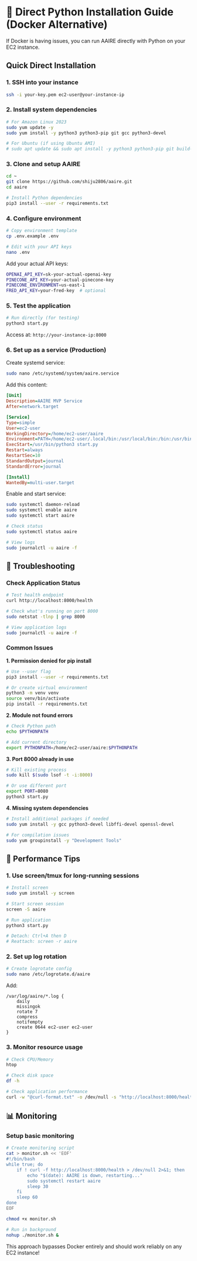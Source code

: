 # 🐍 Direct Python Installation Guide (Docker Alternative)

If Docker is having issues, you can run AAIRE directly with Python on your EC2 instance.

## Quick Direct Installation

### 1. SSH into your instance
```bash
ssh -i your-key.pem ec2-user@your-instance-ip
```

### 2. Install system dependencies
```bash
# For Amazon Linux 2023
sudo yum update -y
sudo yum install -y python3 python3-pip git gcc python3-devel

# For Ubuntu (if using Ubuntu AMI)
# sudo apt update && sudo apt install -y python3 python3-pip git build-essential python3-dev
```

### 3. Clone and setup AAIRE
```bash
cd ~
git clone https://github.com/shiju2806/aaire.git
cd aaire

# Install Python dependencies
pip3 install --user -r requirements.txt
```

### 4. Configure environment
```bash
# Copy environment template
cp .env.example .env

# Edit with your API keys
nano .env
```

Add your actual API keys:
```bash
OPENAI_API_KEY=sk-your-actual-openai-key
PINECONE_API_KEY=your-actual-pinecone-key
PINECONE_ENVIRONMENT=us-east-1
FRED_API_KEY=your-fred-key  # optional
```

### 5. Test the application
```bash
# Run directly (for testing)
python3 start.py
```

Access at: `http://your-instance-ip:8000`

### 6. Set up as a service (Production)

Create systemd service:
```bash
sudo nano /etc/systemd/system/aaire.service
```

Add this content:
```ini
[Unit]
Description=AAIRE MVP Service
After=network.target

[Service]
Type=simple
User=ec2-user
WorkingDirectory=/home/ec2-user/aaire
Environment=PATH=/home/ec2-user/.local/bin:/usr/local/bin:/bin:/usr/bin
ExecStart=/usr/bin/python3 start.py
Restart=always
RestartSec=10
StandardOutput=journal
StandardError=journal

[Install]
WantedBy=multi-user.target
```

Enable and start service:
```bash
sudo systemctl daemon-reload
sudo systemctl enable aaire
sudo systemctl start aaire

# Check status
sudo systemctl status aaire

# View logs
sudo journalctl -u aaire -f
```

## 🔧 Troubleshooting

### Check Application Status
```bash
# Test health endpoint
curl http://localhost:8000/health

# Check what's running on port 8000
sudo netstat -tlnp | grep 8000

# View application logs
sudo journalctl -u aaire -f
```

### Common Issues

**1. Permission denied for pip install**
```bash
# Use --user flag
pip3 install --user -r requirements.txt

# Or create virtual environment
python3 -m venv venv
source venv/bin/activate
pip install -r requirements.txt
```

**2. Module not found errors**
```bash
# Check Python path
echo $PYTHONPATH

# Add current directory
export PYTHONPATH=/home/ec2-user/aaire:$PYTHONPATH
```

**3. Port 8000 already in use**
```bash
# Kill existing process
sudo kill $(sudo lsof -t -i:8000)

# Or use different port
export PORT=8080
python3 start.py
```

**4. Missing system dependencies**
```bash
# Install additional packages if needed
sudo yum install -y gcc python3-devel libffi-devel openssl-devel

# For compilation issues
sudo yum groupinstall -y "Development Tools"
```

## 🚀 Performance Tips

### 1. Use screen/tmux for long-running sessions
```bash
# Install screen
sudo yum install -y screen

# Start screen session
screen -S aaire

# Run application
python3 start.py

# Detach: Ctrl+A then D
# Reattach: screen -r aaire
```

### 2. Set up log rotation
```bash
# Create logrotate config
sudo nano /etc/logrotate.d/aaire
```

Add:
```
/var/log/aaire/*.log {
    daily
    missingok
    rotate 7
    compress
    notifempty
    create 0644 ec2-user ec2-user
}
```

### 3. Monitor resource usage
```bash
# Check CPU/Memory
htop

# Check disk space
df -h

# Check application performance
curl -w "@curl-format.txt" -o /dev/null -s "http://localhost:8000/health"
```

## 📊 Monitoring

### Setup basic monitoring
```bash
# Create monitoring script
cat > monitor.sh << 'EOF'
#!/bin/bash
while true; do
    if ! curl -f http://localhost:8000/health > /dev/null 2>&1; then
        echo "$(date): AAIRE is down, restarting..."
        sudo systemctl restart aaire
        sleep 30
    fi
    sleep 60
done
EOF

chmod +x monitor.sh

# Run in background
nohup ./monitor.sh &
```

This approach bypasses Docker entirely and should work reliably on any EC2 instance!